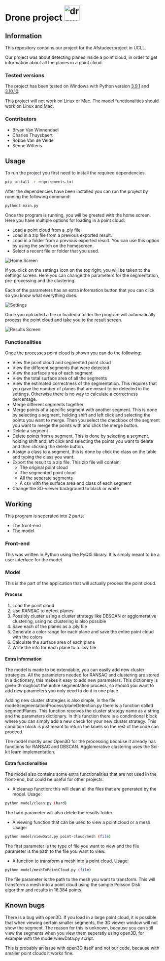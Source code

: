 # Drone project <img src="https://github.com/BryanVanWinnendael/Drone_project/blob/main/assets/PointCloud.png" alt="drawing" width="50"/>
## Information
This repository contains our project for the Afstudeerproject in UCLL.

Our project was about detecting planes inside a point cloud, in order to get information about all the planes in a point cloud.

### Tested versions
The project has been tested on Windows with Python version [3.9.1](https://www.python.org/downloads/release/python-391/) and [3.10.10](https://www.python.org/downloads/release/python-31010/).

This project will not work on Linux or Mac. The model functionalities should work on Linux and Mac.

### Contributors
- Bryan Van Winnendael
- Charles Thuysbaert
- Robbe Van de Velde
- Senne Wittens

## Usage
To run the project you first need to install the required dependencies.
```bash
pip install -r requirements.txt
```

After the dependencies have been installed you can run the project by running the following command:
```bash
python3 main.py
```
Once the program is running, you will be greeted with the home screen. Here you have multiple options for loading in a point cloud:
- Load a point cloud from a .ply file
- Load in a zip file from a previous exported result.
- Load in a folder from a previous exported result. You can use this option by using the switch on the homescreen.
- Select a recent file or folder that you used. 

![Home Screen](assets/HomeScreen.png)

If you click on the settings icon on the top right, you will be taken to the settings screen. Here you can change the parameters for the segmentation, pre-processing and the clustering.

Each of the parameters has an extra information button that you can click so you know what everything does.

![Settings](assets/SettingsScreen.png)

Once you uploaded a file or loaded a folder the program will automatically process the point cloud and take you to the result screen.

![Results Screen](assets/ResultsScreen.png)

### Functionalities

Once the processes point cloud is shown you can do the following:
- View the point cloud and segmented point cloud
- View the different segments that were detected
- View the surface area of each segment
- View the total surface area of all the segments
- View the estimated correctness of the segmentation. This requires that you gave the number of planes that are meant to be detected in the settings. Otherwise there is no way to calculate a correctness percentage.
- Merge different segments together
- Merge points of a specific segment with another segment. This is done by selecting a segment, holding shift and left click and selecting the points you want to merge. Then you select the checkbox of the segment you want to merge the points with and click the merge button.
- Delete a segment
- Delete points from a segment. This is done by selecting a segment, holding shift and left click and selecting the points you want to delete and then clicking the delete button.
- Assign a class to a segment, this is done by click the class on the table and typing the class you want.
- Export the result to a zip file. This zip file will contain:
  - The original point cloud
  - The segmented point cloud
  - All the seperate segments
  - A csv with the surface area and class of each segment
- Change the 3D-viewer background to black or white

## Working
This program is seperated into 2 parts:
- The front-end
- The model

### Front-end
This was written in Python using the PyQt5 library. It is simply meant to be a user interface for the model.

### Model
This is the part of the application that will actually process the point cloud.

#### Process
1. Load the point cloud
2. Use RANSAC to detect planes
3. Possibly cluster using a cluster strategy like DBSCAN or agglomerative clustering, using no clustering is also possible
4. Save each of the planes as a .ply file
5. Generate a color range for each plane and save the entire point cloud with the colors
6. Calculate the surface area of each plane
7. Write the info for each plane to a .csv file

#### Extra information
The model is made to be extendable, you can easily add new cluster strategies. All the parameters needed for RANSAC and clustering are stored in a dictionary, this makes it easy to add new parameters. This dictionary is given throughout the entire segmentation process, so should you want to add new parameters you only need to do it in one place.

Adding new cluster strategies is also simple, in the file model/segmentationProcess/planeDetection.py there is a function called segmentPlanes. This function receives the cluster strategy name as a string and the parameters dictionary. In this function there is a condintional block where you can simply add a new check for your new cluster strategy. This condition block is just meant to return the labels so the rest of the code can proceed.

The model mostly uses Open3D for the processing because it already has functions for RANSAC and DBSCAN. Agglomerative clustering uses the Sci-kit learn implementation.

#### Extra functionalities
The model also contains some extra functionalities that are not used in the front-end, but could be useful for other projects.

- A cleanup function: this will clean all the files that are generated by the model. Usage: 
```bash
python model/clean.py (hard)
```
The hard parameter will also delete the results folder.
- A viewing function that can be used to view a point cloud or a mesh. Usage: 
```bash
python model/viewData.py point-cloud/mesh (file)
```
The first parameter is the type of file you want to view and the file parameter is the path to the file you want to view.
- A function to transform a mesh into a point cloud. Usage: 
```bash
python model/meshToPointCloud.py (file)
```
The file parameter is the path to the mesh you want to transform. This will transform a mesh into a point cloud using the sample Poisson Disk algorithm and results in 16.384 points.

## Known bugs

There is a bug with open3D. If you load in a large point cloud, it is possible that when viewing certain smaller segments, the 3D viewer window will not show the segment. The reason for this is unknown, because you can still view the segments when you view them seperatly using open3D, for example with the model/viewData.py script.

This is probably an issue with open3D itself and not our code, because with smaller point clouds it works fine.
